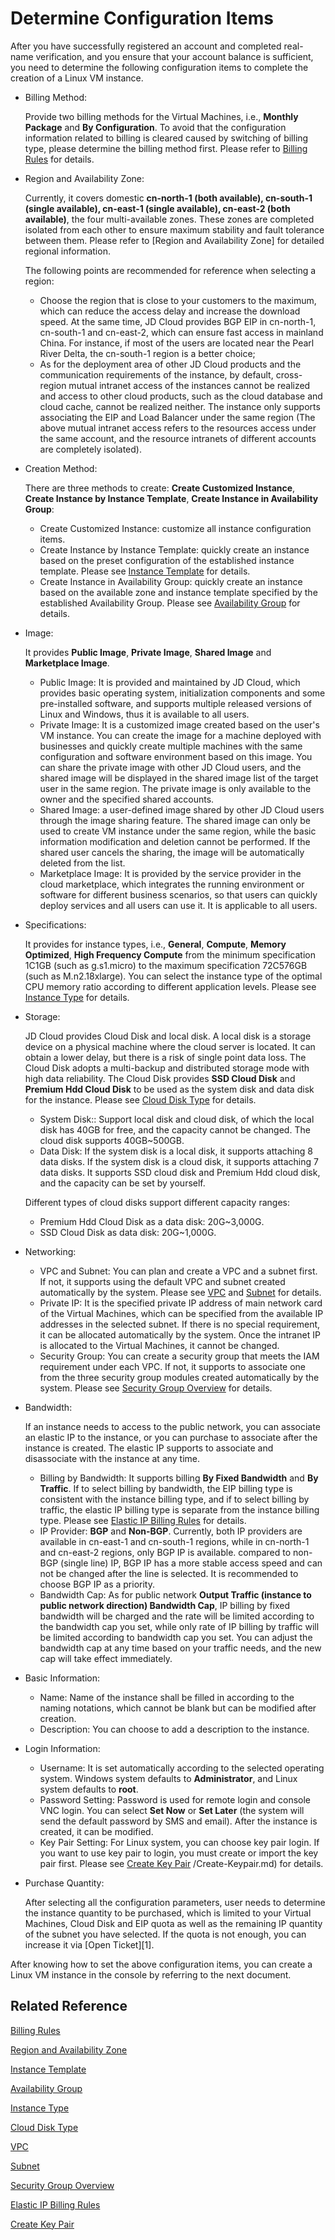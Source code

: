 # Determine Configuration Items
After you have successfully registered an account and completed real-name verification, and you ensure that your account balance is sufficient, you need to determine the following configuration items to complete the creation of a Linux VM instance.

* Billing Method:
   
	Provide two billing methods for the Virtual Machines, i.e., **Monthly Package** and **By Configuration**. To avoid that the configuration information related to billing is cleared caused by switching of billing type, please determine the billing method first. Please refer to [Billing Rules](../Pricing/Billing-Rules.md) for details.

* Region and Availability Zone:
   
	Currently, it covers domestic **cn-north-1 (both available), cn-south-1 (single available), cn-east-1 (single available), cn-east-2 (both available)**, the four multi-available zones. These zones are completed isolated from each other to ensure maximum stability and fault tolerance between them. Please refer to [Region and Availability Zone] for detailed regional information.
   
	The following points are recommended for reference when selecting a region:
   
   * Choose the region that is close to your customers to the maximum, which can reduce the access delay and increase the download speed. At the same time, JD Cloud provides BGP EIP in cn-north-1, cn-south-1 and cn-east-2, which can ensure fast access in mainland China. For instance, if most of the users are located near the Pearl River Delta, the cn-south-1 region is a better choice;
   * As for the deployment area of ​​other JD Cloud products and the communication requirements of the instance, by default, cross-region mutual intranet access of the instances cannot be realized and access to other cloud products, such as the cloud database and cloud cache, cannot be realized neither. The instance only supports associating the EIP and Load Balancer under the same region (The above mutual intranet access refers to the resources access under the same account, and the resource intranets of different accounts are completely isolated).

* Creation Method:
   
	There are three methods to create: **Create Customized Instance**, **Create Instance by Instance Template**, **Create Instance in Availability Group**:
   
   * Create Customized Instance: customize all instance configuration items.
   * Create Instance by Instance Template: quickly create an instance based on the preset configuration of the established instance template. Please see [Instance Template](../Operation-Guide/Instance-Template/Instance-Template-Overview.md) for details.
   * Create Instance in Availability Group: quickly create an instance based on the available zone and instance template specified by the established Availability Group. Please see [Availability Group](../../Availability-Group/Introduction/Overview.md) for details.

* Image:

	It provides **Public Image**, **Private Image**, **Shared Image** and **Marketplace Image**.
   
   * Public Image: It is provided and maintained by JD Cloud, which provides basic operating system, initialization components and some pre-installed software, and supports multiple released versions of Linux and Windows, thus it is available to all users.
   * Private Image: It is a customized image created based on the user's VM instance. You can create the image for a machine deployed with businesses and quickly create multiple machines with the same configuration and software environment based on this image. You can share the private image with other JD Cloud users, and the shared image will be displayed in the shared image list of the target user in the same region. The private image is only available to the owner and the specified shared accounts.
   * Shared Image: a user-defined image shared by other JD Cloud users through the image sharing feature. The shared image can only be used to create VM instance under the same region, while the basic information modification and deletion cannot be performed. If the shared user cancels the sharing, the image will be automatically deleted from the list.
   * Marketplace Image: It is provided by the service provider in the cloud marketplace, which integrates the running environment or software for different business scenarios, so that users can quickly deploy services and all users can use it. It is applicable to all users.       

* Specifications:
  
	It provides for instance types, i.e., **General**, **Compute**, **Memory Optimized**, **High Frequency Compute** from the minimum specification 1C1GB (such as g.s1.micro) to the maximum specification 72C576GB (such as M.n2.18xlarge). You can select the instance type of the optimal CPU memory ratio according to different application levels. Please see [Instance Type](../Introduction/Instance-Type-Family.md) for details.

* Storage:
  
	JD Cloud provides Cloud Disk and local disk. A local disk is a storage device on a physical machine where the cloud server is located. It can obtain a lower delay, but there is a risk of single point data loss. The Cloud Disk adopts a multi-backup and distributed storage mode with high data reliability. The Cloud Disk provides **SSD Cloud Disk** and **Premium Hdd Cloud Disk** to be used as the system disk and data disk for the instance. Please see [Cloud Disk Type](http://docs.jdcloud.com/cn/cloud-disk-service/specifications) for details.
	
	* System Disk:: Support local disk and cloud disk, of which the local disk has 40GB for free, and the capacity cannot be changed. The cloud disk supports 40GB~500GB.
	* Data Disk: If the system disk is a local disk, it supports attaching 8 data disks. If the system disk is a cloud disk, it supports attaching 7 data disks. It supports SSD cloud disk and Premium Hdd cloud disk, and the capacity can be set by yourself.
    
   Different types of cloud disks support different capacity ranges:
   
   * Premium Hdd Cloud Disk as a data disk: 20G~3,000G.                
   * SSD Cloud Disk as data disk: 20G~1,000G.

* Networking:
    * VPC and Subnet: You can plan and create a VPC and a subnet first. If not, it supports using the default VPC and subnet created automatically by the system. Please see [VPC](http://docs.jdcloud.com/cn/virtual-private-cloud/product-overview) and [Subnet](http://docs.jdcloud.com/cn/virtual-private-cloud/subnet-features) for details.
    * Private IP: It is the specified private IP address of main network card of the Virtual Machines, which can be specified from the available IP addresses in the selected subnet. If there is no special requirement, it can be allocated automatically by the system. Once the intranet IP is allocated to the Virtual Machines, it cannot be changed.
    * Security Group: You can create a security group that meets the IAM requirement under each VPC. If not, it supports to associate one from the three security group modules created automatically by the system. Please see [Security Group Overview](http://docs.jdcloud.com/cn/virtual-private-cloud/security-group-features) for details.

* Bandwidth:
   
   If an instance needs to access to the public network, you can associate an elastic IP to the instance, or you can purchase to associate after the instance is created. The elastic IP supports to associate and disassociate with the instance at any time.
   
   * Billing by Bandwidth: It supports billing **By Fixed Bandwidth** and **By Traffic**.  If to select billing by bandwidth, the EIP billing type is consistent with the instance billing type, and if to select billing by traffic, the elastic IP billing type is separate from the instance billing type. Please see [Elastic IP Billing Rules](../../../Networking/Elastic-IP/Pricing/Billing-Rules.md) for details.
   * IP Provider: **BGP** and **Non-BGP**. Currently, both IP providers are available in cn-east-1 and cn-south-1 regions, while in cn-north-1 and cn-east-2 regions, only BGP IP is available.  compared to non-BGP (single line) IP, BGP IP has a more stable access speed and can not be changed after the line is selected. It is recommended to choose BGP IP as a priority.
   * Bandwidth Cap: As for public network **Output Traffic (instance to public network direction) Bandwidth Cap**, IP billing by fixed bandwidth will be charged and the rate will be limited according to the bandwidth cap you set, while only rate of IP billing by traffic will be limited according to bandwidth cap you set. You can adjust the bandwidth cap at any time based on your traffic needs, and the new cap will take effect immediately.

* Basic Information:
    * Name: Name of the instance shall be filled in according to the naming notations, which cannot be blank but can be modified after creation.
    * Description: You can choose to add a description to the instance.

* Login Information:
    * Username: It is set automatically according to the selected operating system. Windows system defaults to **Administrator**, and Linux system defaults to **root**.
    * Password Setting: Password is used for remote login and console VNC login. You can select **Set Now** or **Set Later** (the system will send the default password by SMS and email). After the instance is created, it can be modified.
    * Key Pair Setting: For Linux system, you can choose key pair login. If you want to use key pair to login, you must create or import the key pair first. Please see [Create Key Pair](../Operation-Guide/Key-Pair) /Create-Keypair.md) for details.

* Purchase Quantity:
    
    After selecting all the configuration parameters, user needs to determine the instance quantity to be purchased, which is limited to your Virtual Machines, Cloud Disk and EIP quota as well as the remaining IP quantity of the subnet you have selected. If the quota is not enough, you can increase it via [Open Ticket][1]. 

After knowing how to set the above configuration items, you can create a Linux VM instance in the console by referring to the next document.

## Related Reference

[Billing Rules](../Pricing/Billing-Rules.md)

[Region and Availability Zone](http://docs.jdcloud.com/cn/virtual-machines/regions-and-availabilityzones)

[Instance Template](../Operation-Guide/Instance-Template/Instance-Template-Overview.md)

[Availability Group](../../Availability-Group/Introduction/Overview.md)

[Instance Type](../Introduction/Instance-Type-Family.md)

[Cloud Disk Type](http://docs.jdcloud.com/cn/cloud-disk-service/specifications)

[VPC](http://docs.jdcloud.com/cn/virtual-private-cloud/product-overview)

[Subnet](http://docs.jdcloud.com/cn/virtual-private-cloud/subnet-features)

[Security Group Overview](http://docs.jdcloud.com/cn/virtual-private-cloud/security-group-features)

[Elastic IP Billing Rules](../../../Networking/Elastic-IP/Pricing/Billing-Rules.md)

[Create Key Pair](../Operation-Guide/Key-Pair/Create-Keypair.md)
